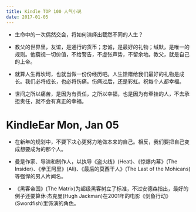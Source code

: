 ```yaml
---
title: Kindle TOP 100 人气小说
date: 2017-01-05
---
```


- 生命中的一次偶然交会，将如何演绎出截然不同的人生？

- 教父的世界里，友谊，是通行的货币；忠诚，是最好的礼物；缄默，是唯一的规则。他藐视一切价值，不给警告，不虚张声势，不留余地。教父，就是自己的上帝。

- 就算人生再坎坷，也就当做一份份经历吧。人生馈赠给我们最好的礼物是成长。我们必将成长，也必将伤痛。伤痛过后，还是彩虹。祝每个人都幸福。

- 世间之所以痛苦，是因为有责任，之所以幸福，也是因为有牵挂的人，不去承担责任，就不会有真正的幸福。


# KindleEar Mon, Jan 05

- 在新年的规划中，不要下决心更努力地做本来的自己。相反，我们要把自己变成想要成为的那个人。

- 曼是作家、导演和制作人，以执导《盗火线》(Heat)、《惊爆内幕》(The Insider)、《拳王阿里》(Ali)、《最后的莫西干人》(The Last of the Mohicans)等强悍的男人片闻名。

- 《黑客帝国》(The Matrix)为超级黑客树立了标准，不过安德森指出，最好的例子还要算休·杰克曼(Hugh Jackman)在2001年的电影《剑鱼行动》(Swordfish)里饰演的角色。
